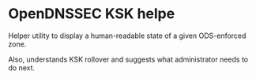 # OpenDNSSEC KSK helpe
Helper utility to display a human-readable state of a given ODS-enforced zone.

Also, understands KSK rollover and suggests what administrator needs to do next.
